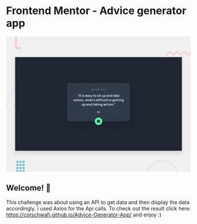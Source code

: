 # Frontend Mentor - Advice generator app

![Design preview for the Advice generator app coding challenge](./design/desktop-preview.jpg)

## Welcome! 👋
This challenge was about using an API to get data and then display the data accordingly. 
I used Axios for the Api calls. To check out the result click here: https://cptschwafi.github.io/Advice-Generator-App/ and enjoy :)

